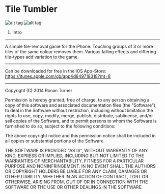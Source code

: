 Tile Tumbler
============

![alt tag](http://ronanturner.net/statuses/works-yes.png)
![alt tag](http://ronanturner.net/statuses/status-inactive.png)

1. Intro
--------

A simple tile-removal game for the iPhone. Touching groups of 3 or more tiles of the same colour removes them. 
Various falling effects and differing tile-types add variation to the game.

--------

Can be downloaded for free in the iOS App-Store: https://itunes.apple.com/gb/app/id849718318?mt=8

--------

Copyright (C) 2014 Ronan Turner

Permission is hereby granted, free of charge, to any person obtaining a copy of this software and associated documentation files (the "Software"), to deal in the Software without restriction, including without limitation the rights to use, copy, modify, merge, publish, distribute, sublicense, and/or sell copies of the Software, and to permit persons to whom the Software is furnished to do so, subject to the following conditions:

The above copyright notice and this permission notice shall be included in all copies or substantial portions of the Software.

THE SOFTWARE IS PROVIDED "AS IS", WITHOUT WARRANTY OF ANY KIND, EXPRESS OR IMPLIED, INCLUDING BUT NOT LIMITED TO THE WARRANTIES OF MERCHANTABILITY, FITNESS FOR A PARTICULAR PURPOSE AND NONINFRINGEMENT. IN NO EVENT SHALL THE AUTHORS OR COPYRIGHT HOLDERS BE LIABLE FOR ANY CLAIM, DAMAGES OR OTHER LIABILITY, WHETHER IN AN ACTION OF CONTRACT, TORT OR OTHERWISE, ARISING FROM, OUT OF OR IN CONNECTION WITH THE SOFTWARE OR THE USE OR OTHER DEALINGS IN THE SOFTWARE.
